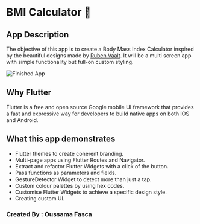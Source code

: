 # BMI Calculator 💪

## App Description

The objective of this app is to create a Body Mass Index Calculator inspired by the beautiful designs made by [Ruben Vaalt](https://dribbble.com/shots/4585382-Simple-BMI-Calculator). It will be a multi screen app with simple functionality but full-on custom styling. 

![Finished App](https://github.com/londonappbrewery/Images/blob/master/bmi-calc-demo.gif)

## Why Flutter

Flutter is a free and open source Google mobile UI framework that provides a fast and expressive way for developers to build native apps on both IOS and Android.


## What this app demonstrates

- Flutter themes to create coherent branding. 
- Multi-page apps using Flutter Routes and Navigator.
- Extract and refactor Flutter Widgets with a click of the button. 
- Pass functions as parameters and fields.
- GestureDetector Widget to detect more than just a tap.
- Custom colour palettes by using hex codes.
- Customise Flutter Widgets to achieve a specific design style.
- Creating custom UI.

### Created By : Oussama Fasca
